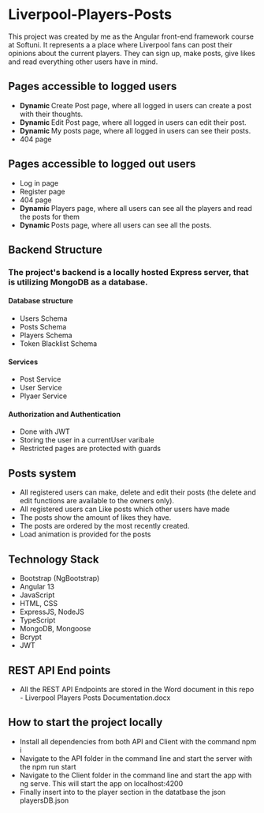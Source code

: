 # Liverpool-Players-Posts

This project was created by me as the Angular front-end framework course at Softuni. It represents a a place where Liverpool fans can post their opinions about the current players. They can sign up, make posts, give likes and read everything other users have in mind.

## Pages accessible to logged users
<ul>
    <li> <strong> Dynamic </strong> Create Post page, where all logged in users can create a post with their thoughts. </li>
    <li> <strong> Dynamic </strong> Edit Post page, where all logged in users can edit their post.</li>
    <li> <strong> Dynamic </strong> My posts page, where all logged in users can see their posts.</li>
    <li>404 page</li>
</ul>

## Pages accessible to logged out users
<ul>
    <li>Log in page</li>
    <li>Register page</li>
    <li>404 page</li>
    <li> <strong> Dynamic </strong> Players page, where all users can see all the players and read the posts for them</li>
    <li> <strong> Dynamic </strong> Posts page, where all users can see all the posts.</li>
</ul>

## Backend Structure
### The project's backend is a locally hosted Express server, that is utilizing MongoDB as a database.

#### Database structure
<ul>
    <li>Users Schema</li>
    <li>Posts Schema</li>
    <li>Players Schema</li>
    <li>Token Blacklist Schema</li>
</ul>

#### Services
<ul>
    <li> Post Service </li>
    <li> User Service </li>
    <li> Plyaer Service </li>
</ul>

#### Authorization and Authentication
<ul>
    <li> Done with JWT </li>
    <li> Storing the user in a currentUser varibale </li>
    <li> Restricted pages are protected with guards </li>
</ul>

## Posts system

<ul>
    <li>All registered users can make, delete and edit their posts (the delete and edit functions are available to the owners only).</li>
    <li>All registered users can Like posts which other users have made</li>
    <li>The posts show the amount of likes they have.</li>
    <li>The posts are ordered by the most recently created.</li>
    <li>Load animation is provided for the posts </li>
</ul>


## Technology Stack 
<ul>
    <li>Bootstrap (NgBootstrap)</li>
    <li>Angular 13</li>
    <li>JavaScript</li>
    <li>HTML, CSS</li>
    <li>ExpressJS, NodeJS</li>
    <li>TypeScript</li>
    <li>MongoDB, Mongoose</li>
    <li>Bcrypt</li>
    <li>JWT</li>
</ul>

## REST API End points
<ul>
    <li>All the REST API Endpoints are stored in the Word document in this repo - Liverpool Players Posts Documentation.docx</li>
</ul>

## How to start the project locally
<ul>
    <li>Install all dependencies from both API and Client with the command npm i</li>
    <li>Navigate to the API folder in the command line and start the server with the npm run start</li>
    <li>Navigate to the Client folder in the command line and start the app with ng serve. This will start the app on localhost:4200</li>
    <li>Finally insert into to the player section in the datatbase the json playersDB.json</li>
</ul>

